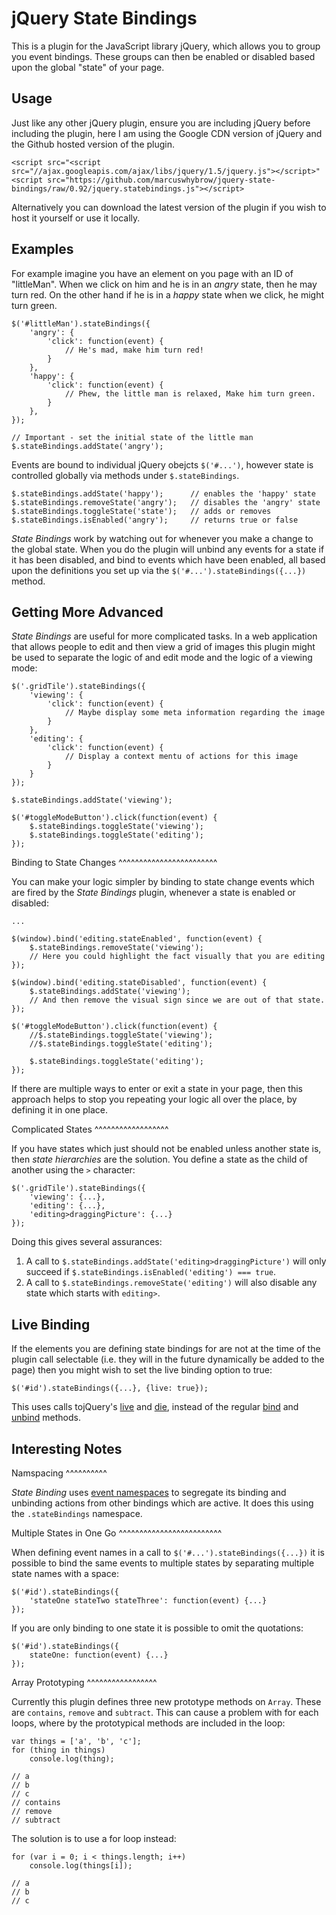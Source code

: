 jQuery State Bindings
=====================

This is a plugin for the JavaScript library jQuery, which allows you to group 
you event bindings. These groups can then be enabled or disabled based upon 
the global "state" of your page.

Usage
-----

Just like any other jQuery plugin, ensure you are including jQuery before 
including the plugin, here I am using the Google CDN version of jQuery and the 
Github hosted version of the plugin.

    <script src="<script src="//ajax.googleapis.com/ajax/libs/jquery/1.5/jquery.js"></script>"
    <script src="https://github.com/marcuswhybrow/jquery-state-bindings/raw/0.92/jquery.statebindings.js"></script>

Alternatively you can download the latest version of the plugin if you wish to
host it yourself or use it locally.

Examples
--------

For example imagine you have an element on you page with an ID of "littleMan". 
When we click on him and he is in an *angry* state, then he may turn red. On 
the other hand if he is in a *happy* state when we click, he might turn green.

    $('#littleMan').stateBindings({
        'angry': {
            'click': function(event) {
                // He's mad, make him turn red!
            }
        },
        'happy': {
            'click': function(event) {
                // Phew, the little man is relaxed, Make him turn green.
            }
        },
    });
    
    // Important - set the initial state of the little man
    $.stateBindings.addState('angry');

Events are bound to individual jQuery obejcts `$('#...')`, however state is 
controlled globally via methods under `$.stateBindings`.

    $.stateBindings.addState('happy');      // enables the 'happy' state
    $.stateBindings.removeState('angry');   // disables the 'angry' state
    $.stateBindings.toggleState('state');   // adds or removes
    $.stateBindings.isEnabled('angry');     // returns true or false

*State Bindings* work by watching out for whenever you make a change to the 
global state. When you do the plugin will unbind any events for a state if it 
has been disabled, and bind to events which have been enabled, all based upon 
the definitions you set up via the `$('#...').stateBindings({...})` method.

Getting More Advanced
---------------------

*State Bindings* are useful for more complicated tasks. In a web application 
that allows people to edit and then view a grid of images this plugin might be 
used to separate the logic of and edit mode and the logic of a viewing mode:

    $('.gridTile').stateBindings({
        'viewing': {
            'click': function(event) {
                // Maybe display some meta information regarding the image
            }
        },
        'editing': {
            'click': function(event) {
                // Display a context mentu of actions for this image
            }
        }
    });
    
    $.stateBindings.addState('viewing');
    
    $('#toggleModeButton').click(function(event) {
        $.stateBindings.toggleState('viewing');
        $.stateBindings.toggleState('editing');
    });

Binding to State Changes
^^^^^^^^^^^^^^^^^^^^^^^^

You can make your logic simpler by binding to state change events which are 
fired by the *State Bindings* plugin, whenever a state is enabled or disabled:

    ...

    $(window).bind('editing.stateEnabled', function(event) {
        $.stateBindings.removeState('viewing');
        // Here you could highlight the fact visually that you are editing
    });
    
    $(window).bind('editing.stateDisabled', function(event) {
        $.stateBindings.addState('viewing');
        // And then remove the visual sign since we are out of that state.
    });
    
    $('#toggleModeButton').click(function(event) {
        //$.stateBindings.toggleState('viewing');
        //$.stateBindings.toggleState('editing');
        
        $.stateBindings.toggleState('editing');
    });

If there are multiple ways to enter or exit a state in your page, then this 
approach helps to stop you repeating your logic all over the place, by 
defining it in one place.

Complicated States
^^^^^^^^^^^^^^^^^^

If you have states which just should not be enabled unless another state is, 
then *state hierarchies* are the solution. You define a state as the child of
another using the `>` character:

    $('.gridTile').stateBindings({
        'viewing': {...},
        'editing': {...},
        'editing>draggingPicture': {...}
    });

Doing this gives several assurances:

1. A call to `$.stateBindings.addState('editing>draggingPicture')` will only 
succeed if `$.stateBindings.isEnabled('editing') === true`.
2. A call to `$.stateBindings.removeState('editing')` will also disable any 
state which starts with `editing>`.

Live Binding
------------

If the elements you are defining state bindings for are not at the time of the 
plugin call selectable (i.e. they will in the future dynamically be added to 
the page) then you might wish to set the live binding option to true:

    $('#id').stateBindings({...}, {live: true});

This uses calls tojQuery's [live][2] and [die][3], instead of the regular 
[bind][4] and [unbind][5] methods.

Interesting Notes
-----------------

Namspacing
^^^^^^^^^^

*State Binding* uses [event namespaces][1] to segregate its binding and 
unbinding actions from other bindings which are active. It does this using the 
`.stateBindings` namespace.

Multiple States in One Go
^^^^^^^^^^^^^^^^^^^^^^^^^

When defining event names in a call to `$('#...').stateBindings({...})` it is
possible to bind the same events to multiple states by separating multiple 
state names with a space:

    $('#id').stateBindings({
        'stateOne stateTwo stateThree': function(event) {...}
    });

If you are only binding to one state it is possible to omit the quotations:

    $('#id').stateBindings({
        stateOne: function(event) {...}
    });

Array Prototyping
^^^^^^^^^^^^^^^^^

Currently this plugin defines three new prototype methods on `Array`. These 
are `contains`, `remove` and `subtract`. This can cause a problem with for 
each loops, where by the prototypical methods are included in the loop:

    var things = ['a', 'b', 'c'];
    for (thing in things)
        console.log(thing);
    
    // a
    // b
    // c
    // contains
    // remove
    // subtract

The solution is to use a for loop instead:

    for (var i = 0; i < things.length; i++)
        console.log(things[i]);
    
    // a
    // b
    // c
    

[1]: http://docs.jquery.com/Namespaced_Events
[2]: http://api.jquery.com/live/
[3]: http://api.jquery.com/die
[4]: http://api.jquery.com/bind
[5]: http://api.jquery.com/unbind